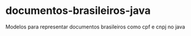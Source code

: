 # documentos-brasileiros-java
Modelos para representar documentos brasileiros como cpf e cnpj no java

